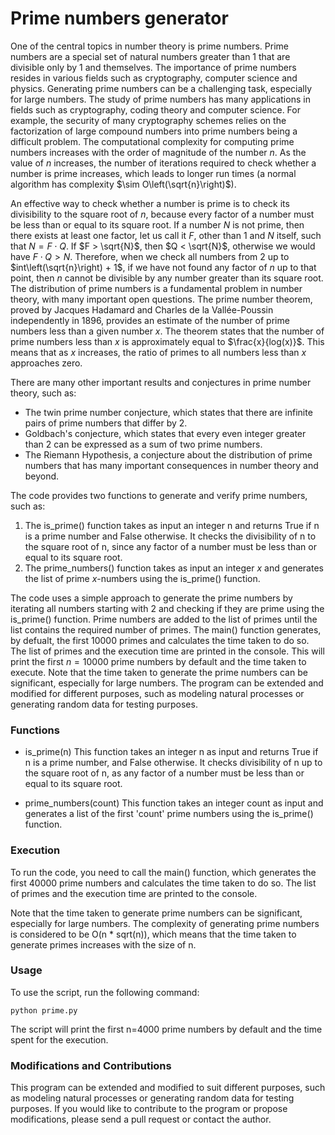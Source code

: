 # Prime numbers generator
One of the central topics in number theory is prime numbers. Prime numbers are a special set of natural numbers greater than $1$ that are divisible only by $1$ and themselves. The importance of prime numbers resides in various fields such as cryptography, computer science and physics. Generating prime numbers can be a challenging task, especially for large numbers. The study of prime numbers has many applications in fields such as cryptography, coding theory and computer science. For example, the security of many cryptography schemes relies on the factorization of large compound numbers into prime numbers being a difficult problem. The computational complexity for computing prime numbers increases with the order of magnitude of the number $n$. As the value of $n$ increases, the number of iterations required to check whether a number is prime increases, which leads to longer run times (a normal algorithm has complexity $\sim O\left(\sqrt{n}\right)$).

An effective way to check whether a number is prime is to check its divisibility to the square root of $n$, because every factor of a number must be less than or equal to its square root.  If a number $N$ is not prime, then there exists at least one factor, let us call it $F$, other than $1$ and $N$ itself, such that $N = F \cdot Q$.  If $F > \sqrt{N}$, then $Q < \sqrt{N}$, otherwise we would have $F \cdot Q > N$. Therefore, when we check all numbers from $2$ up to $int\left(\sqrt{n}\right) + 1$, if we have not found any factor of $n$ up to that point, then $n$ cannot be divisible by any number greater than its square root.
The distribution of prime numbers is a fundamental problem in number theory, with many important open questions. The prime number theorem, proved by Jacques Hadamard and Charles de la Vallée-Poussin independently in 1896, provides an estimate of the number of prime numbers less than a given number $x$. The theorem states that the number of prime numbers less than $x$ is approximately equal to $\frac{x}{log(x)}$. This means that as $x$ increases, the ratio of primes to all numbers less than $x$ approaches zero.

There are many other important results and conjectures in prime number theory, such as:</p>

* The twin prime number conjecture, which states that there are infinite pairs of prime numbers that differ by 2.
* Goldbach's conjecture, which states that every even integer greater than 2 can be expressed as a sum of two prime numbers.
* The Riemann Hypothesis, a conjecture about the distribution of prime numbers that has many important consequences in number theory and beyond.

The code provides two functions to generate and verify prime numbers, such as:

1. The is_prime() function takes as input an integer n and returns True if n is a prime number and False otherwise. It checks the divisibility of n to the square root of n, since any factor of a number must be less than or equal to its square root.
2. The prime_numbers() function takes as input an integer $x$ and generates the list of prime $x$-numbers using the is_prime() function.

The code uses a simple approach to generate the prime numbers by iterating all numbers starting with $2$ and checking if they are prime using the is_prime() function. Prime numbers are added to the list of primes until the list contains the required number of primes. The main() function generates, by defualt, the first $10000$ primes and calculates the time taken to do so. The list of primes and the execution time are printed in the console.
This will print the first $n=10000$ prime numbers by default and the time taken to execute. Note that the time taken to generate the prime numbers can be significant, especially for large numbers.
The program can be extended and modified for different purposes, such as modeling natural processes or generating random data for testing purposes.

### Functions
* is_prime(n)
This function takes an integer n as input and returns True if n is a prime number, and False otherwise. It checks divisibility of n up to the square root of n, as any factor of a number must be less than or equal to its square root.

* prime_numbers(count)
This function takes an integer count as input and generates a list of the first 'count' prime numbers using the is_prime() function.

### Execution
To run the code, you need to call the main() function, which generates the first 40000 prime numbers and calculates the time taken to do so. The list of primes and the execution time are printed to the console.

Note that the time taken to generate prime numbers can be significant, especially for large numbers. The complexity of generating prime numbers is considered to be O(n * sqrt(n)), which means that the time taken to generate primes increases with the size of n.


### Usage
To use the script, run the following command:

```
python prime.py
```

The script will print the first n=4000 prime numbers by default and the time spent for the execution.

### Modifications and Contributions
This program can be extended and modified to suit different purposes, such as modeling natural processes or generating random data for testing purposes. If you would like to contribute to the program or propose modifications, please send a pull request or contact the author.